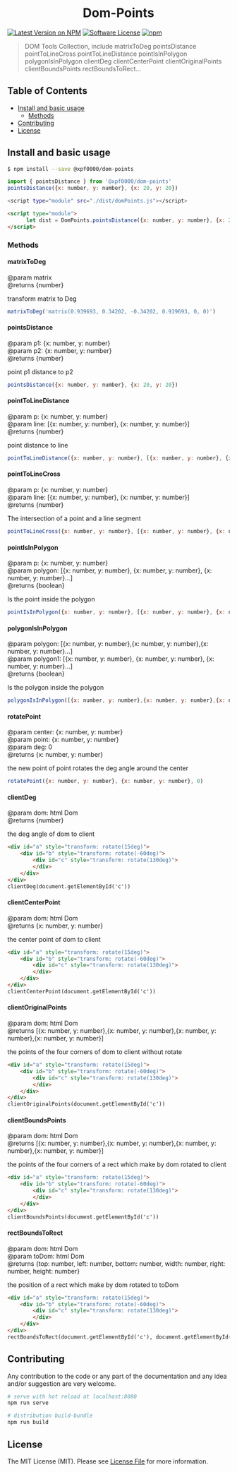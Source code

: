 <h1 align="center">Dom-Points</h1>

[![Latest Version on NPM](https://img.shields.io/npm/v/@xpf0000/dom-points.svg?style=flat-square)](https://npmjs.com/package/@xpf0000/dom-points)
[![Software License](https://img.shields.io/badge/license-MIT-brightgreen.svg?style=flat-square)](LICENSE.md)
[![npm](https://img.shields.io/npm/dt/@xpf0000/dom-points.svg?style=flat-square)](https://www.npmjs.com/package/@xpf0000/dom-points)

> DOM Tools Collection, include matrixToDeg pointsDistance pointToLineCross pointToLineDistance pointIsInPolygon polygonIsInPolygon clientDeg clientCenterPoint clientOriginalPoints clientBoundsPoints rectBoundsToRect...


## Table of Contents

* [Install and basic usage](#install-and-basic-usage)
  * [Methods](#methods)
* [Contributing](#contributing)
* [License](#license)


## Install and basic usage

```bash
$ npm install --save @xpf0000/dom-points
```

```js
import { pointsDistance } from '@xpf0000/dom-points'
pointsDistance({x: number, y: number}, {x: 20, y: 20})
```

```bash
<script type="module" src="./dist/domPoints.js"></script>
```

```html
<script type="module">
      let dist = DomPoints.pointsDistance({x: number, y: number}, {x: 20, y: 20})
</script>
```

### Methods

#### matrixToDeg
@param matrix<br>
@returns {number}<br>

transform matrix to Deg

```js
matrixToDeg('matrix(0.939693, 0.34202, -0.34202, 0.939693, 0, 0)')
```

#### pointsDistance
@param p1: {x: number, y: number}<br>
@param p2: {x: number, y: number}<br>
@returns {number}<br>

point p1 distance to p2

```js
pointsDistance({x: number, y: number}, {x: 20, y: 20})
```

#### pointToLineDistance
@param p: {x: number, y: number}<br>
@param line: \[{x: number, y: number}, {x: number, y: number}\]<br>
@returns {number}<br>

point distance to line

```js
pointToLineDistance({x: number, y: number}, [{x: number, y: number}, {x: number, y: number}])
```

#### pointToLineCross
@param p: {x: number, y: number}<br>
@param line: \[{x: number, y: number}, {x: number, y: number}\]<br>
@returns {number}<br>

The intersection of a point and a line segment

```js
pointToLineCross({x: number, y: number}, [{x: number, y: number}, {x: number, y: number}])
```

#### pointIsInPolygon
@param p: {x: number, y: number}<br>
@param polygon: \[{x: number, y: number}, {x: number, y: number}, {x: number, y: number}...\]<br>
@returns {boolean}<br>

Is the point inside the polygon

```js
pointIsInPolygon({x: number, y: number}, [{x: number, y: number}, {x: number, y: number}, {x: number, y: number}])
```

#### polygonIsInPolygon
@param polygon: \[{x: number, y: number},{x: number, y: number},{x: number, y: number}...\]<br>
@param polygon1: \[{x: number, y: number}, {x: number, y: number}, {x: number, y: number}...\]<br>
@returns {boolean}<br>

Is the polygon inside the polygon

```js
polygonIsInPolygon([{x: number, y: number},{x: number, y: number},{x: number, y: number}], [{x: number, y: number}, {x: number, y: number}, {x: number, y: number}])
```

#### rotatePoint
@param center: {x: number, y: number}<br>
@param point: {x: number, y: number}<br>
@param deg: 0<br>
@returns {x: number, y: number}<br>

the new point of point rotates the deg angle around the center

```js
rotatePoint({x: number, y: number}, {x: number, y: number}, 0)
```

#### clientDeg
@param dom: html Dom<br>
@returns {number}<br>

the deg angle of dom to client

```html
<div id="a" style="transform: rotate(15deg)">
    <div id="b" style="transform: rotate(-60deg)">
        <div id="c" style="transform: rotate(130deg)">
        </div>
    </div>
</div>
clientDeg(document.getElementById('c'))
```

#### clientCenterPoint
@param dom: html Dom<br>
@returns {x: number, y: number}<br>

the center point of dom to client

```html
<div id="a" style="transform: rotate(15deg)">
    <div id="b" style="transform: rotate(-60deg)">
        <div id="c" style="transform: rotate(130deg)">
        </div>
    </div>
</div>
clientCenterPoint(document.getElementById('c'))
```

#### clientOriginalPoints
@param dom: html Dom<br>
@returns \[{x: number, y: number},{x: number, y: number},{x: number, y: number},{x: number, y: number}\]<br>

the points of the four corners of dom to client without rotate

```html
<div id="a" style="transform: rotate(15deg)">
    <div id="b" style="transform: rotate(-60deg)">
        <div id="c" style="transform: rotate(130deg)">
        </div>
    </div>
</div>
clientOriginalPoints(document.getElementById('c'))
```

#### clientBoundsPoints
@param dom: html Dom<br>
@returns \[{x: number, y: number},{x: number, y: number},{x: number, y: number},{x: number, y: number}\]<br>

the points of the four corners of a rect which make by dom rotated to client

```html
<div id="a" style="transform: rotate(15deg)">
    <div id="b" style="transform: rotate(-60deg)">
        <div id="c" style="transform: rotate(130deg)">
        </div>
    </div>
</div>
clientBoundsPoints(document.getElementById('c'))
```

#### rectBoundsToRect
@param dom: html Dom<br>
@param toDom: html Dom<br>
@returns {top: number, left: number, bottom: number, width: number, right: number, height: number}<br>

the position of a rect which make by dom rotated to toDom

```html
<div id="a" style="transform: rotate(15deg)">
    <div id="b" style="transform: rotate(-60deg)">
        <div id="c" style="transform: rotate(130deg)">
        </div>
    </div>
</div>
rectBoundsToRect(document.getElementById('c'), document.getElementById('a'))
```

## Contributing

Any contribution to the code or any part of the documentation and any idea and/or suggestion are very welcome.

``` bash
# serve with hot reload at localhost:8080
npm run serve

# distribution build-bundle
npm run build
```

## License

The MIT License (MIT). Please see [License File](LICENSE) for more information.
